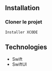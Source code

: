 ## Installation

### Cloner le projet

```Shell
Installer XCODE
```

## Technologies

-   Swift
-   SwiftUI

